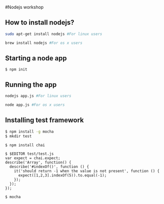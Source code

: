 #Nodejs workshop

## How to install nodejs?
```bash
sudo apt-get install nodejs #For linux users

brew install nodejs #For os x users
```

## Starting a node app
```
$ npm init
```

## Running the app
```bash
nodejs app.js #For linux users

node app.js #For os x users
```

## Installing test framework

```bash
$ npm install -g mocha
$ mkdir test
```

```bash
$ npm install chai
```

```
$ $EDITOR test/test.js
var expect = chai.expect;
describe('Array', function() {
  describe('#indexOf()', function () {
    it('should return -1 when the value is not present', function () {
      expect([1,2,3].indexOf(5)).to.equal(-1);
    });
  });
});
```

```
$ mocha
```

